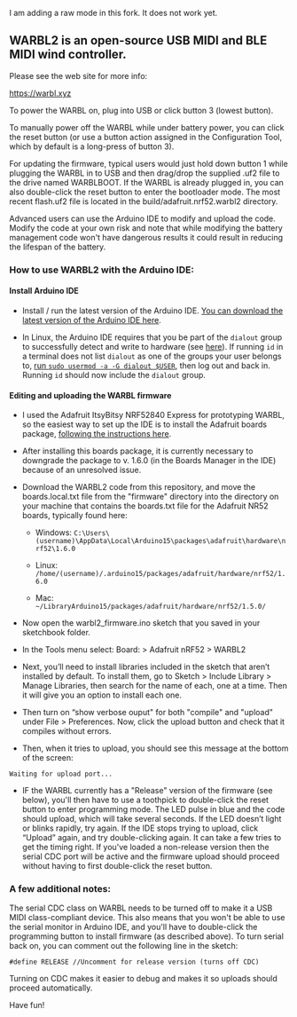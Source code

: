 I am adding a raw mode in this fork. It does not work yet.

## WARBL2 is an open-source USB MIDI and BLE MIDI wind controller.

Please see the web site for more info:

https://warbl.xyz

To power the WARBL on, plug into USB or click button 3 (lowest button).

To manually power off the WARBL while under battery power, you can click the reset button (or use a button action assigned in the Configuration Tool, which by default is a long-press of button 3).

For updating the firmware, typical users would just hold down button 1 while plugging the WARBL in to USB and then drag/drop the supplied .uf2 file to the drive named WARBLBOOT. If the WARBL is already plugged in, you can also double-click the reset button to enter the bootloader mode. The most recent flash.uf2 file is located in the build/adafruit.nrf52.warbl2 directory.
 
Advanced users can use the Arduino IDE to modify and upload the code. Modify the code at your own risk and note that while modifying the battery management code won't have dangerous results it could result in reducing the lifespan of the battery.

### How to use WARBL2 with the Arduino IDE:

#### Install Arduino IDE

* Install / run the latest version of the Arduino IDE. [You can download the latest version of the Arduino IDE here](https://www.arduino.cc/en/Main/Software).

* In Linux, the Arduino IDE requires that you be part of the `dialout` group to successfully detect and write to hardware (see [here](https://support.arduino.cc/hc/en-us/articles/4401874331410#ser_open-permission-denied)). If running `id` in a terminal does not list `dialout` as one of the groups your user belongs to, [run `sudo usermod -a -G dialout $USER`](https://support.arduino.cc/hc/en-us/articles/360016495679-Fix-port-access-on-Linux), then log out and back in. Running `id` should now include the `dialout` group.


#### Editing and uploading the WARBL firmware


*  I used the Adafruit ItsyBitsy NRF52840 Express for prototyping WARBL, so the easiest way to set up the IDE is to install the Adafruit boards package, [following the instructions here](https://learn.adafruit.com/adafruit-itsybitsy-nrf52840-express/arduino-support-setup).
  
*  After installing this boards package, it is currently necessary to downgrade the package to v. 1.6.0 (in the Boards Manager in the IDE) because of an unresolved issue.

* Download the WARBL2 code from this repository, and move the boards.local.txt file from the "firmware" directory into the directory on your machine that contains the boards.txt file for the Adafruit NR52 boards, typically found here:
   
   * Windows: `C:\Users\(username)\AppData\Local\Arduino15\packages\adafruit\hardware\nrf52\1.6.0` 
   
   * Linux: `/home/(username)/.arduino15/packages/adafruit/hardware/nrf52/1.6.0`
     
   * Mac: ` ~/LibraryArduino15/packages/adafruit/hardware/nrf52/1.5.0/`


*	Now open the warbl2_firmware.ino sketch that you saved in your sketchbook folder.
  
*	In the Tools menu select: Board: > Adafruit nRF52 > WARBL2

*	Next, you’ll need to install libraries included in the sketch that aren’t installed by default. To install them, go to Sketch > Include Library > Manage Libraries, then search for the name of each, one at a time. Then it will give you an option to install each one.


*	Then turn on “show verbose ouput" for both "compile" and "upload" under File > Preferences. Now, click the upload button and check that it compiles without errors. 


*	Then, when it tries to upload, you should see this message at the bottom of the screen:
  

`Waiting for upload port...`


*	IF the WARBL currently has a "Release" version of the firmware (see below), you'll then have to use a toothpick to double-click the reset button to enter programming mode. The LED pulse in blue and the code should upload, which will take several seconds. If the LED doesn’t light or blinks rapidly, try again. If the IDE stops trying to upload, click “Upload” again, and try double-clicking again. It can take a few tries to get the timing right. If you've loaded a non-release version then the serial CDC port will be active and the firmware upload should proceed without having to first double-click the reset button.



### A few additional notes:
The serial CDC class on WARBL needs to be turned off to make it a USB MIDI class-compliant device. This also means that you won't be able to use the serial monitor in Arduino IDE, and you'll have to double-click the programming button to install firmware (as described above). To turn serial back on, you can comment out the following line in the sketch:

`#define RELEASE //Uncomment for release version (turns off CDC)`

Turning on CDC makes it easier to debug and makes it so uploads should proceed automatically.


Have fun!
